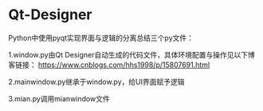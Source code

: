 # Qt-Designer
Python中使用pyqt实现界面与逻辑的分离总结三个py文件：

1.window.py由Qt Designer自动生成的代码文件，具体环境配置与操作见以下博客链接：
https://www.cnblogs.com/hhs1998/p/15807691.html

2.mainwindow.py继承于window.py，给UI界面赋予逻辑

3.mian.py调用mianwindow文件
